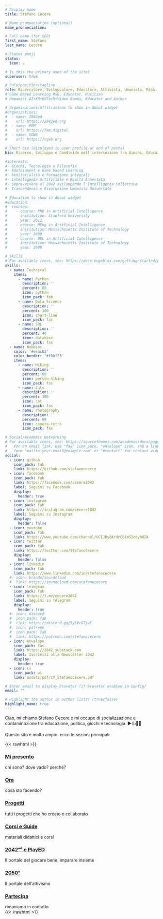 ```yaml
---
# Display name
title: Stefano Cecere

# Name pronunciation (optional)
name_pronunciation:

# Full name (for SEO)
first_name: Stefano
last_name: Cecere

# Status emoji
status:
  icon: ☕️

# Is this the primary user of the site?
superuser: true

# Role/position/tagline
role: Ricercatore, Sviluppatore, Educatore, Attivista, Umanista, Papà.
# Game Based Learning R&D, Educator, Musician
# Humanist AI+XR+EdTech+Video Games, Educator and Author

# Organizations/Affiliations to show in About widget
#organizations:
#  - name: 2042ed
#    url: https://2042ed.org
#  - name: FEM
#    url: https://fem.digital
#  - name: VGWB
#    url: https://vgwb.org

# Short bio (displayed in user profile at end of posts)
bio: Ricerco, Sviluppo e Condivido nell'intersezione tra Giochi, Educazione, Tecnologie Digitali, Creatività, Filosofia e attivismo per una Politica Progressista 2050. E papà 2x

#interests:
#- Giochi, Tecnologia e Filosofia
#- Edutainment e Game based Learning
#- Genitorialità e Formazione integrale
#- Intelligenza Artificiale e Realtà Aumentata
#- Sopravvivere al 2042 sviluppando l'Intelligenza Collettiva
#- Trascendenza e Rivoluzione Umanista Universale
  
# Education to show in About widget
#education:
#  courses:
#    - course: PhD in Artificial Intelligence
#      institution: Stanford University
#      year: 2012
#    - course: MEng in Artificial Intelligence
#      institution: Massachusetts Institute of Technology
#      year: 2009
#    - course: BSc in Artificial Intelligence
#      institution: Massachusetts Institute of Technology
#      year: 2008

# Skills
# For available icons, see: https://docs.hugoblox.com/getting-started/page-builder/#icons
skills:
  - name: Technical
    items:
      - name: Python
        description: ''
        percent: 80
        icon: python
        icon_pack: fab
      - name: Data Science
        description: ''
        percent: 100
        icon: chart-line
        icon_pack: fas
      - name: SQL
        description: ''
        percent: 40
        icon: database
        icon_pack: fas
  - name: Hobbies
    color: '#eeac02'
    color_border: '#f0bf23'
    items:
      - name: Hiking
        description: ''
        percent: 60
        icon: person-hiking
        icon_pack: fas
      - name: Cats
        description: ''
        percent: 100
        icon: cat
        icon_pack: fas
      - name: Photography
        description: ''
        percent: 80
        icon: camera-retro
        icon_pack: fas

# Social/Academic Networking
# For available icons, see: https://sourcethemes.com/academic/docs/page-builder/#icons
#   For an email link, use "fas" icon pack, "envelope" icon, and a link in the
#   form "mailto:your-email@example.com" or "#contact" for contact widget.
social:
  - icon: github
    icon_pack: fab
    link: https://github.com/stefanocecere
  - icon: facebook
    icon_pack: fab
    link: https://facebook.com/cecere2042
    label: Seguimi su Facebook
    display:
      header: true
  - icon: instagram
    icon_pack: fab
    link: https://instagram.com/cecere2042
    label: Seguimi su Instagram
    display:
      header: false
  - icon: youtube
    icon_pack: fab
    link: https://www.youtube.com/channel/UCIJRyBArdrCb1m52coyhUZA
  - icon: twitter
    icon_pack: fab
    link: https://twitter.com/StefanoCecere
    display:
      header: false
  - icon: linkedin
    icon_pack: fab
    link: https://www.linkedin.com/in/stefanocecere
  #- icon: brands/soundcloud
  #  link: https://soundcloud.com/stefanocecere
  - icon: telegram
    icon_pack: fab
    link: https://t.me/cecere2042
    label: Seguimi su Telegram
    display:
      header: true
  #- icon: discord
  #  icon_pack: fab
  #  link: https://discord.gg/5y5VcGTjwE
  #- icon: patreon
  #  icon_pack: fab
  #  link: https://patreon.com/stefanocecere
  - icon: envelope
    icon_pack: fas
    link: https://2042.substack.com
    label: Iscriviti alla Newsletter 2042
    display:
      header: true
  - icon: cv
    icon_pack: ai
    link: assets/pdf/CV_StefanoCecere.pdf

# Enter email to display Gravatar (if Gravatar enabled in Config)
email: ""

# Highlight the author in author lists? (true/false)
highlight_name: true
---
```

Ciao, mi chiamo Stefano Cecere e mi occupo di socializzazione e contaminazione
tra educazione, politica, giochi e tecnologia. ▶️👍🎲😊

Questo sito è molto ampio, ecco le sezioni principali:

{{< rawhtml >}}
<div class="row">
<div class="col-md">
    <h3><a href="/about/">Mi presento</a></h3>
    chi sono? dove vado? perché?
    <h3><a href="/now">Ora</a></h3>
    cosa sto facendo?
    <h3><a href="/projects">Progetti</a></h3>
    tutti i progetti che ho creato o collaborato
    <h3><a href="https://2042ed.org/studio/">Corsi e Guide</a></h3>
    materiali didattici e corsi
</div>
<div class="col-md">
    <h3><a href="https://2042ed.org">2042ᵉᵈ e PlayED</a></h3>
    Il portale del giocare bene, imparare insieme
    <h3><a href="https://2050.org/">2050ˣ</a></h3>
    Il portale dell'attivismo
    <h3><a href="/contact">Partecipa</a></h3>
    rimaniamo in contatto
</div>
</div>
{{< /rawhtml >}}